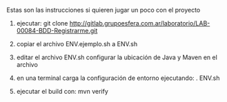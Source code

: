 Estas son las instrucciones si quieren jugar un poco con el proyecto

1. ejecutar: git clone http://gitlab.grupoesfera.com.ar/laboratorio/LAB-00084-BDD-Registrarme.git

2. copiar el archivo ENV.ejemplo.sh a ENV.sh

3. editar el archivo ENV.sh configurar la ubicación de Java y Maven en el archivo

4. en una terminal carga la configuración de entorno ejecutando: . ENV.sh

5. ejecutar el build con: mvn verify